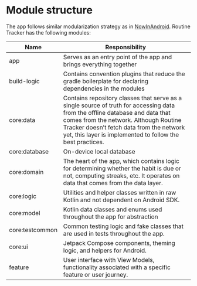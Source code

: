 # Module structure

The app follows similar modularization strategy as in [NowInAndroid](https://github.com/android/nowinandroid/blob/main/docs/ModularizationLearningJourney.md). Routine Tracker has the following modules:

| Name            | Responsibility                                                                                                                                                                                                                                                                  |
|-----------------|---------------------------------------------------------------------------------------------------------------------------------------------------------------------------------------------------------------------------------------------------------------------------------|
| app             | Serves as an entry point of the app and brings everything together                                                                                                                                                                                                              |
| build-logic     | Contains convention plugins that reduce the gradle boilerplate for declaring dependencies in the modules                                                                                                                                                                        |
| core:data       | Contains repository classes that serve as a single source of truth for accessing data from the offline database and data that comes from the network. Although Routine Tracker doesn’t fetch data from the network yet, this layer is implemented to follow the best practices. |
| core:database   | On-device local database                                                                                                                                                                                                                                                        |
| core:domain     | The heart of the app, which contains logic for determining whether the habit is due or not, computing streaks, etc. It operates on data that comes from the data layer.                                                                                                         |
| core:logic      | Utilities and helper classes written in raw Kotlin and not dependent on Android SDK.                                                                                                                                                                                            |
| core:model      | Kotlin data classes and enums used throughout the app for abstraction                                                                                                                                                                                                           |
| core:testcommon | Common testing logic and fake classes that are used in tests throughout the app.                                                                                                                                                                                                |
| core:ui         | Jetpack Compose components, theming logic, and helpers for Android.                                                                                                                                                                                                             |
| feature         | User interface with View Models, functionality associated with a specific feature or user journey.                                                                                                                                                                              |